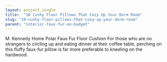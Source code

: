 ```yaml
---
layout: project_single
title:  "10 Cushy Floor Pillows That Cozy Up Your Dorm Room"
slug: "10-cushy-floor-pillows-that-cozy-up-your-dorm-room"
parent: "interior-faux-fur-on-budget"
---
```

M. Kennedy Home Polar Faux Fur Floor Cushion For those who are no strangers to circling up and eating dinner at their coffee table, perching on this fluffy faux-fur pillow is far more preferable to kneeling on the hardwood.